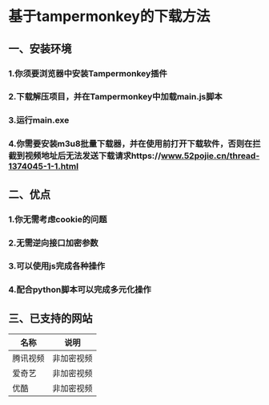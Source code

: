 
# 基于tampermonkey的下载方法

## 一、安装环境
### 1.你须要浏览器中安装Tampermonkey插件
### 2.下载解压项目，并在Tampermonkey中加载main.js脚本
### 3.运行main.exe
### 4.你需要安装m3u8批量下载器，并在使用前打开下载软件，否则在拦截到视频地址后无法发送下载请求https://www.52pojie.cn/thread-1374045-1-1.html

## 二、优点
### 1.你无需考虑cookie的问题
### 2.无需逆向接口加密参数
### 3.可以使用js完成各种操作
### 4.配合python脚本可以完成多元化操作

## 三、已支持的网站
|  名称   | 说明  |
|  ----  | ----  |
| 腾讯视频  | 非加密视频 |
| 爱奇艺  | 非加密视频 |
| 优酷  | 非加密视频 |

